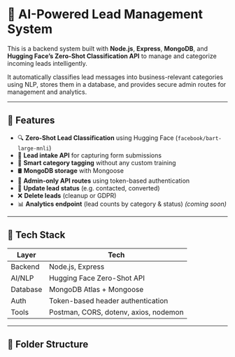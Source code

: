 # 🧠 AI-Powered Lead Management System

This is a backend system built with **Node.js**, **Express**, **MongoDB**, and **Hugging Face’s Zero-Shot Classification API** to manage and categorize incoming leads intelligently.

It automatically classifies lead messages into business-relevant categories using NLP, stores them in a database, and provides secure admin routes for management and analytics.

---

## 🚀 Features

- 🔍 **Zero-Shot Lead Classification** using Hugging Face (`facebook/bart-large-mnli`)
- 📩 **Lead intake API** for capturing form submissions
- 🧠 **Smart category tagging** without any custom training
- 🛢️ **MongoDB storage** with Mongoose
- 🔐 **Admin-only API routes** using token-based authentication
- 🔁 **Update lead status** (e.g. contacted, converted)
- ❌ **Delete leads** (cleanup or GDPR)
- 📊 **Analytics endpoint** (lead counts by category & status) *(coming soon)*

---

## 🧱 Tech Stack

| Layer | Tech |
|-------|------|
| Backend | Node.js, Express |
| AI/NLP | Hugging Face Zero-Shot API |
| Database | MongoDB Atlas + Mongoose |
| Auth | Token-based header authentication |
| Tools | Postman, CORS, dotenv, axios, nodemon |

---

## 📂 Folder Structure

